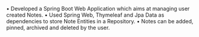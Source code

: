 • Developed a Spring Boot Web Application which aims at managing user created Notes. • Used Spring Web, Thymeleaf and Jpa Data as dependencies to store Note Entities in a Repository. • Notes can be added, pinned, archived and deleted by the user.
